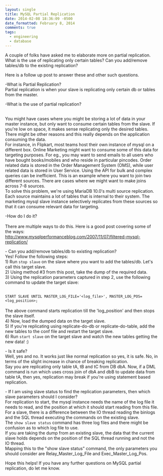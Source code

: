 ```yaml
---
layout: single
title: MySQL Partial Replication
date: 2014-02-08 18:36:09 -0500
date_formatted: February 8, 2014
comments: true
tags:
  - engineering
  - database
---
```


<p>A couple of folks have asked me to elaborate more on partial replication.<br />
What is the use of replicating only certain tables? Can you add/remove tables/db to the existing replication? </p>
<p>Here is a follow up post to answer these and other such questions. </p>
<p>-What is Partial Replication?<br />
Partial replication is when your slave is replicating only certain db or tables from the master. </p>
<p>-What is the use of partial replication? </p><br />
<!--more-->
You might have cases where you might be storing a lot of data in your master instance, but only want to consume certain tables from the slave. If you're low on space, it makes sense replicating only the desired tables.<br />
There might be other reasons and this really depends on the application consuming the data.<br />
For instance, in Flipkart, most teams host their own instance of mysql on a different box. Online Marketing might want to consume some of this data for targeting purposes. For eg., you may want to send emails to all users who have bought books/mobiles and who reside in particular pincodes. Order related data is stored in the Order Management System (OMS), while user related data is stored in User Service. Using the API for bulk and complex queries can be inefficient. This is an example where you want to join two different sources. There are cases where we might want to make joins across 7-8 sources.<br />
To solve this problem, we're using MariaDB 10.0&#8242;s multi source replication. Each source maintains a lot of tables that is internal to their system. The marketing mysql slave instance selectively replicates from these sources so that it can consume relevant data for targeting.
<p>-How do I do it?<br />
<span id="more-204"></span><br />
There are multiple ways to do this. Here is a good post covering some of the ways:<br />
<a href="http://www.mysqlperformanceblog.com/2007/11/07/filtered-mysql-replication/" title="Partial Replication" target="_blank">http://www.mysqlperformanceblog.com/2007/11/07/filtered-mysql-replication/</a></p>
<p>- Can you add/remove tables/db to existing replication?<br />
Yes! Follow the following steps:<br />
1) Run <code language="sql">stop slave</code> on the slave where you want to add the tables/db. Let's call this target slave.<br />
2) Using method #3 from this post, take the dump of the required data.<br />
3) Using the replication parameters captured in step 2, use the following command to update the target slave:<br />
<br />
<code language="sql">
START SLAVE UNTIL MASTER_LOG_FILE='&lt;log_file&gt;', MASTER_LOG_POS=&lt;log_position&gt;;
</code>
<br />
The above command starts replication till the 'log_position' and then stops the slave itself.<br />
4) Now, load the dumped data on the target slave.<br />
5) If you're replicating using replicate-do-db or replicate-do-table, add the new tables to the conf file and restart the target slave.<br />
6) Run <code language="sql">start slave</code> on the target slave and watch the new tables getting the new data! :) </p>
<p>- Is it safe?<br />
Well, yes and no. It works just like normal replication so yes, it is safe. No, in terms of the slight increase in chance of breaking replication.<br />
Say you are replicating only table tA, tB and tC from DB dbA. Now, if a DML command is run which uses cross join of dbA and dbB to update data from table tA, then yes, replication may break if you're using statement based replication. </p>
<p>- If I am using slave status to find the replication parameters, then which slave parameters should I consider?<br />
For replication to start, the mysql instance needs the name of the log file it needs to read, and the position at which it should start reading from this file. For a slave, there is a difference between the IO thread reading the binlogs and the SQL thread executing the commands on the existing slave.<br />
The <code language="sql">show slave status</code> command has three log files and there might be confusion as to which log file to use.<br />
If you are taking the dump from an existing slave, the data that the current slave holds depends on the position of the SQL thread running and not the IO thread.<br />
Mapping this to the "show slave status" command, the only parameters you should consider are Relay_Master_Log_File and Exec_Master_Log_Pos. </p>
<p>Hope this helps! If you have any further questions on MySQL partial replication, do let me know.</p>
